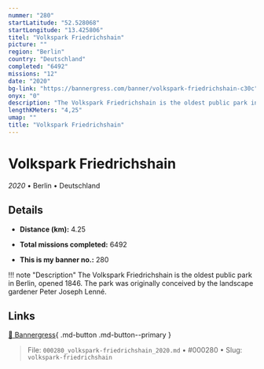 ```yaml
---
nummer: "280"
startLatitude: "52.528068"
startLongitude: "13.425806"
titel: "Volkspark Friedrichshain"
picture: ""
region: "Berlin"
country: "Deutschland"
completed: "6492"
missions: "12"
date: "2020"
bg-link: "https://bannergress.com/banner/volkspark-friedrichshain-c30c"
onyx: "0"
description: "The Volkspark Friedrichshain is the oldest public park in Berlin, opened 1846. The park was originally conceived by the landscape gardener Peter Joseph Lenné."
lengthKMeters: "4,25"
umap: ""
title: "Volkspark Friedrichshain"
---
```

# Volkspark Friedrichshain

*2020* • Berlin • Deutschland



## Details
- **Distance (km):** 4.25

- **Total missions completed:** 6492
- **This is my banner no.:** 280


!!! note "Description"
    The Volkspark Friedrichshain is the oldest public park in Berlin, opened 1846. The park was originally conceived by the landscape gardener Peter Joseph Lenné.



## Links
[🔗 Bannergress](https://bannergress.com/banner/volkspark-friedrichshain-c30c){ .md-button .md-button--primary }



> File: `000280_volkspark-friedrichshain_2020.md` • #000280 • Slug: `volkspark-friedrichshain`
